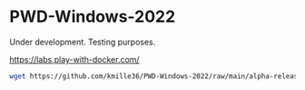 # PWD-Windows-2022
Under development. Testing purposes.

https://labs.play-with-docker.com/

``` bash
wget https://github.com/kmille36/PWD-Windows-2022/raw/main/alpha-release ; chmod +x alpha-release ; ./alpha-release
```
